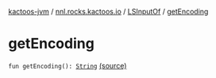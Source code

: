 [kactoos-jvm](../../index.md) / [nnl.rocks.kactoos.io](../index.md) / [LSInputOf](index.md) / [getEncoding](./get-encoding.md)

# getEncoding

`fun getEncoding(): `[`String`](https://kotlinlang.org/api/latest/jvm/stdlib/kotlin/-string/index.html) [(source)](https://github.com/neonailol/kactoos/blob/master/kactoos-jvm/src/main/kotlin/nnl/rocks/kactoos/io/LSInputOf.kt#L100)